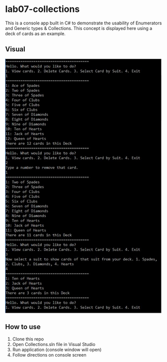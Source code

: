 # lab07-collections
This is a console app built in C# to demonstrate the usability of Enumerators and Generic types & Collections. This concept is displayed here using a deck of cards as an example.

## Visual
![](screencap.JPG)

## How to use
1. Clone this repo
2. Open Collections.sln file in Visual Studio
3. Run application (console window will open)
4. Follow directions on console screen
